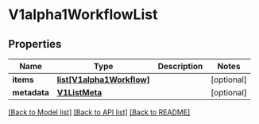 # V1alpha1WorkflowList

## Properties
Name | Type | Description | Notes
------------ | ------------- | ------------- | -------------
**items** | [**list[V1alpha1Workflow]**](V1alpha1Workflow.md) |  | [optional] 
**metadata** | [**V1ListMeta**](V1ListMeta.md) |  | [optional] 

[[Back to Model list]](../README.md#documentation-for-models) [[Back to API list]](../README.md#documentation-for-api-endpoints) [[Back to README]](../README.md)


